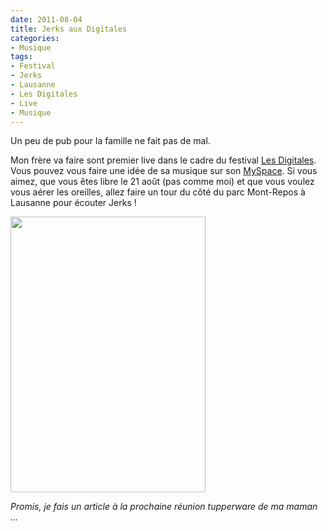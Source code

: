 ```yaml
---
date: 2011-08-04
title: Jerks aux Digitales
categories:
- Musique
tags:
- Festival
- Jerks
- Lausanne
- Les Digitales
- Live
- Musique
---
```

Un peu de pub pour la famille ne fait pas de mal.

<!--more-->

Mon frère va faire sont premier live dans le cadre du festival <a title="Site web des digitales" href="https://www.lesdigitales.ch/">Les Digitales</a>. Vous pouvez vous faire une idée de sa musique sur son <a title="Myspace de Igoreks" href="https://www.myspace.com/igoerks">MySpace</a>. Si vous aimez, que vous êtes libre le 21 août (pas comme moi) et que vous voulez vous aérer les oreilles, allez faire un tour du côté du parc Mont-Repos à Lausanne pour écouter Jerks !

<img class="alignnone size-full wp-image-3584" title="Affiche Lausanne 2011" src="https://dlgjp9x71cipk.cloudfront.net/2011/08/affiche_lausanne_2011.jpg" alt="" width="312" height="441" />

<em>Promis, je fais un article à la prochaine réunion tupperware de ma maman ...</em>
